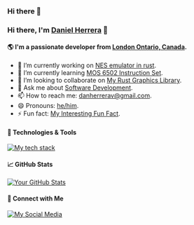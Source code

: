 ### Hi there 👋

### Hi there, I'm [Daniel Herrera](https://yourwebsite.com) 👋

#### 🌎 I'm a passionate developer from [London Ontario, Canada]([https://en.wikipedia.org/wiki/london](https://en.wikipedia.org/wiki/London,_Ontario)).

- 🔭 I’m currently working on [NES emulator in rust](https://github.com/dannyhvc/nes_emulator_rust).
- 🌱 I’m currently learning [MOS 6502 Instruction Set](https://github.com/yourusername/yourtopic).
- 👯 I’m looking to collaborate on [My Rust Graphics Library](https://github.com/dannyhvc/dh_rust_graphics).
- 💬 Ask me about [Software Development](https://yourwebsite.com/about).
- 📫 How to reach me: [danherrerav@gmail.com](mailto:danherrerav@gmail.com).
- 😄 Pronouns: [he/him](https://pronoun.is/yourpreferredpronouns).
- ⚡ Fun fact: [My Interesting Fun Fact](https://en.wikipedia.org/wiki/Your_interesting_fun_fact).

#### 🔧 Technologies & Tools

[![My tech stack](https://img.shields.io/badge/Tech%20Stack-Your%20Tech%20Stack-blue)](https://yourwebsite.com/about)

#### 📈 GitHub Stats

[![Your GitHub Stats](https://github-readme-stats.vercel.app/api?username=dannyhvc&count_private=true&show_icons=true&theme=radical)](https://github.com/dannyhvc/github-readme-stats)

#### 🤝 Connect with Me

[![My Social Media](https://img.shields.io/badge/Social-Media%20Platform-blue)](https://yourprofile.com)
